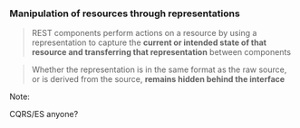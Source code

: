 ### Manipulation of resources through representations

> REST components perform actions on a resource by using a representation to capture the **current or intended state of that
> resource and transferring that representation** between components

<p></p>

> Whether the representation is in the same format as the raw source, or is derived from the source,
> **remains hidden behind the interface**

Note:

CQRS/ES anyone?
